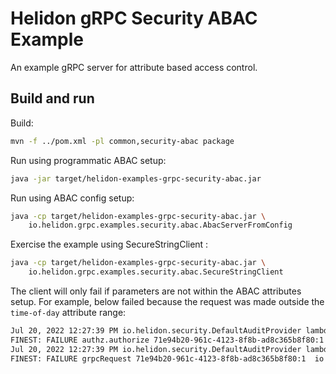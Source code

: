 # Helidon gRPC Security ABAC Example

An example gRPC server for attribute based access control.

## Build and run
Build:
```bash
mvn -f ../pom.xml -pl common,security-abac package
```

Run using programmatic ABAC setup:
```bash
java -jar target/helidon-examples-grpc-security-abac.jar
```

Run using ABAC config setup:
```bash
java -cp target/helidon-examples-grpc-security-abac.jar \
    io.helidon.grpc.examples.security.abac.AbacServerFromConfig
```

Exercise the example using SecureStringClient :
```bash
java -cp target/helidon-examples-grpc-security-abac.jar \
    io.helidon.grpc.examples.security.abac.SecureStringClient
```

The client will only fail if parameters are not within the ABAC attributes setup. For example, below failed
because the request was made outside the `time-of-day` attribute range: 
```bash
Jul 20, 2022 12:27:39 PM io.helidon.security.DefaultAuditProvider lambda$logEvent$1
FINEST: FAILURE authz.authorize 71e94b20-961c-4123-8f8b-ad8c365b8f80:1  io.helidon.common.context.Contexts runInContext Contexts.java 117 :: "Path Optional[StringService/Upper]. Provider io.helidon.security.providers.abac.AbacProvider, Description io.helidon.security.AuthorizationClientImpl@186478ad, Request Optional[Subject:    Principal: Principal{properties=BasicAttributes{registry={name=user, id=user}}, name='user', id='user'}   Principal: role:user_role        Principal: scope:calendar_read  Principal: scope:calendar_edit ]. Subject FATAL: 12:27:38 is in neither of allowed times: [08:15 - 12:00, 12:30 - 17:30] at io.helidon.security.abac.time.TimeValidator@72486851"
Jul 20, 2022 12:27:39 PM io.helidon.security.DefaultAuditProvider lambda$logEvent$1
FINEST: FAILURE grpcRequest 71e94b20-961c-4123-8f8b-ad8c365b8f80:1  io.helidon.security.integration.grpc.GrpcSecurityHandler processAudit GrpcSecurityHandler.java 442 :: "PERMISSION_DENIED StringService/Upper grpc grpc requested by Subject:   Principal: Principal{properties=BasicAttributes{registry={name=user, id=user}}, name='user', id='user'}         Principal: role:user_role       Principal: scope:calendar_read  Principal: scope:calendar_edit "

```
